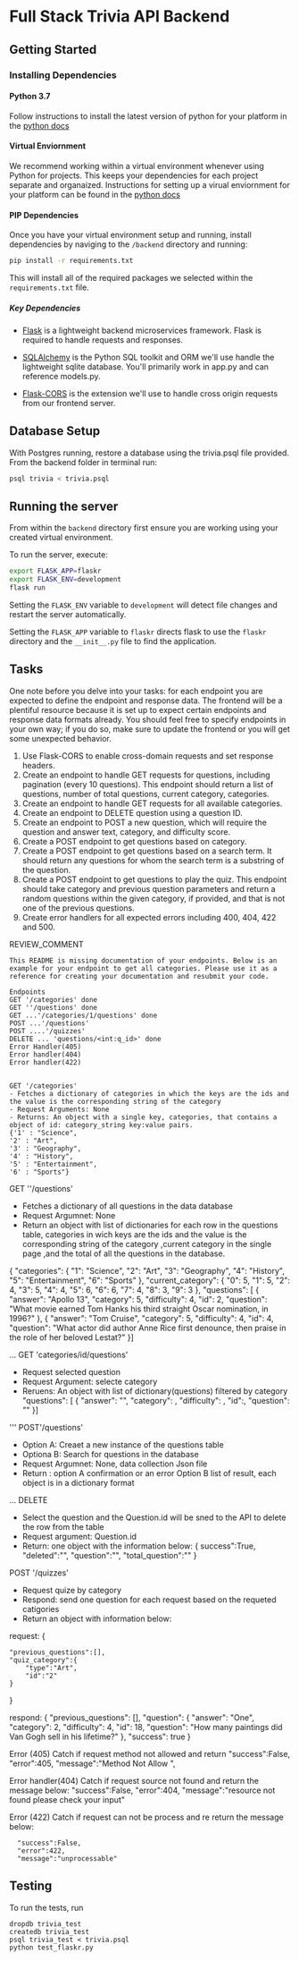 # Full Stack Trivia API Backend

## Getting Started

### Installing Dependencies

#### Python 3.7

Follow instructions to install the latest version of python for your platform in the [python docs](https://docs.python.org/3/using/unix.html#getting-and-installing-the-latest-version-of-python)

#### Virtual Enviornment

We recommend working within a virtual environment whenever using Python for projects. This keeps your dependencies for each project separate and organaized. Instructions for setting up a virual enviornment for your platform can be found in the [python docs](https://packaging.python.org/guides/installing-using-pip-and-virtual-environments/)

#### PIP Dependencies

Once you have your virtual environment setup and running, install dependencies by naviging to the `/backend` directory and running:

```bash
pip install -r requirements.txt
```

This will install all of the required packages we selected within the `requirements.txt` file.

##### Key Dependencies

- [Flask](http://flask.pocoo.org/)  is a lightweight backend microservices framework. Flask is required to handle requests and responses.

- [SQLAlchemy](https://www.sqlalchemy.org/) is the Python SQL toolkit and ORM we'll use handle the lightweight sqlite database. You'll primarily work in app.py and can reference models.py. 

- [Flask-CORS](https://flask-cors.readthedocs.io/en/latest/#) is the extension we'll use to handle cross origin requests from our frontend server. 

## Database Setup
With Postgres running, restore a database using the trivia.psql file provided. From the backend folder in terminal run:
```bash
psql trivia < trivia.psql
```

## Running the server

From within the `backend` directory first ensure you are working using your created virtual environment.

To run the server, execute:

```bash
export FLASK_APP=flaskr
export FLASK_ENV=development
flask run
```

Setting the `FLASK_ENV` variable to `development` will detect file changes and restart the server automatically.

Setting the `FLASK_APP` variable to `flaskr` directs flask to use the `flaskr` directory and the `__init__.py` file to find the application. 

## Tasks

One note before you delve into your tasks: for each endpoint you are expected to define the endpoint and response data. The frontend will be a plentiful resource because it is set up to expect certain endpoints and response data formats already. You should feel free to specify endpoints in your own way; if you do so, make sure to update the frontend or you will get some unexpected behavior. 

1. Use Flask-CORS to enable cross-domain requests and set response headers. 
2. Create an endpoint to handle GET requests for questions, including pagination (every 10 questions). This endpoint should return a list of questions, number of total questions, current category, categories. 
3. Create an endpoint to handle GET requests for all available categories. 
4. Create an endpoint to DELETE question using a question ID. 
5. Create an endpoint to POST a new question, which will require the question and answer text, category, and difficulty score. 
6. Create a POST endpoint to get questions based on category. 
7. Create a POST endpoint to get questions based on a search term. It should return any questions for whom the search term is a substring of the question. 
8. Create a POST endpoint to get questions to play the quiz. This endpoint should take category and previous question parameters and return a random questions within the given category, if provided, and that is not one of the previous questions. 
9. Create error handlers for all expected errors including 400, 404, 422 and 500. 

REVIEW_COMMENT
```
This README is missing documentation of your endpoints. Below is an example for your endpoint to get all categories. Please use it as a reference for creating your documentation and resubmit your code.  

Endpoints
GET '/categories' done
GET ''/questions' done
GET ...'/categories/1/questions' done
POST ...'/questions' 
POST ....'/quizzes' 
DELETE ... 'questions/<int:q_id>' done
Error Handler(405)
Error handler(404)
Error handler(422)


GET '/categories'
- Fetches a dictionary of categories in which the keys are the ids and the value is the corresponding string of the category
- Request Arguments: None
- Returns: An object with a single key, categories, that contains a object of id: category_string key:value pairs. 
{'1' : "Science",
'2' : "Art",
'3' : "Geography",
'4' : "History",
'5' : "Entertainment",
'6' : "Sports"}

```
GET ''/questions'
- Fetches a dictionary of all questions in the data database 
- Request Argumnet: None
- Return an object with list of dictionaries for each row in the questions table, categories in wich keys are the ids and the value is the corresponding string of the category ,current category in the single page ,and the total of all the questions in the database.

{
  "categories": {
    "1": "Science",
    "2": "Art",
    "3": "Geography",
    "4": "History",
    "5": "Entertainment",
    "6": "Sports"
  },
  "current_category": {
    "0": 5,
    "1": 5,
    "2": 4,
    "3": 5,
    "4": 4,
    "5": 6,
    "6": 6,
    "7": 4,
    "8": 3,
    "9": 3
  },
  "questions": [
    {
      "answer": "Apollo 13",
      "category": 5,
      "difficulty": 4,
      "id": 2,
      "question": "What movie earned Tom Hanks his third straight Oscar nomination, in 1996?"
    },
    {
      "answer": "Tom Cruise",
      "category": 5,
      "difficulty": 4,
      "id": 4,
      "question": "What actor did author Anne Rice first denounce, then praise in the role of her beloved Lestat?"
    }]


...
GET 'categories/id/questions'
- Request selected question 
- Request Argument: selecte category 
- Reruens: An object with list of dictionary(questions) filtered by category
"questions": [
    {
      "answer": "",
      "category": ,
      "difficulty": ,
      "id":,
      "question": ""
    }]

'''
POST'/questions'
- Option A: Creaet a new instance of the questions table 
- Optiona B: Search for questions in the database
- Request Argumnet: None, data collection Json file
- Return : option A confirmation or an error 
           Option B list of result, each object is in a dictionary format 

...
DELETE 
- Select the question and the Question.id will be sned to the API to delete the row from the table 
- Request argument: Question.id 
- Return: one object with the information below:
    {
    success":True,
        "deleted":"",
        "question":"",
        "total_question":""
    }

POST '/quizzes'
- Request quize by category 
- Respond: send one question for each request based on the requeted catigories 
- Return an object with information below:

request:
{
	
	"previous_questions":[],
	"quiz_category":{
		"type":"Art",
		"id":"2"
	}
}

respond:
{
  "previous_questions": [],
  "question": {
    "answer": "One",
    "category": 2,
    "difficulty": 4,
    "id": 18,
    "question": "How many paintings did Van Gogh sell in his lifetime?"
  },
  "success": true
}

Error (405)
Catch if request method not allowed and return 
        "success":False,
        "error":405,
        "message":"Method Not Allow ",

 Error handler(404)
 Catch if request source not found and return the message below:
      "success":False,
      "error":404,
      "message":"resource not found please check your input"
    



Error (422)
Catch if request can not be process and re return the message below:

      "success":False,
      "error":422,
      "message":"unprocessable"











## Testing
To run the tests, run
```
dropdb trivia_test
createdb trivia_test
psql trivia_test < trivia.psql
python test_flaskr.py
```